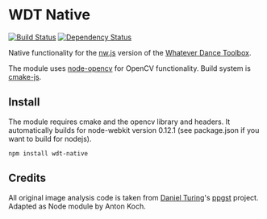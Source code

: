 # WDT Native

[![Build Status](https://travis-ci.org/dasantonym/node-wdt-native.svg)](https://travis-ci.org/dasantonym/node-wdt-native) [![Dependency Status](https://david-dm.org/dasantonym/node-wdt-native.svg)](https://david-dm.org/dasantonym/node-wdt-native)

Native functionality for the [nw.js](http://nwjs.io/) version of the [Whatever Dance Toolbox](https://github.com/dasantonym/wdt).

The module uses [node-opencv](https://github.com/peterbraden/node-opencv) for OpenCV functionality. Build system is [cmake-js](https://github.com/unbornchikken/cmake-js).

## Install

The module requires cmake and the opencv library and headers. It automatically builds for node-webkit version 0.12.1 (see package.json if you want to build for nodejs).

```shell
npm install wdt-native
```

## Credits

All original image analysis code is taken from [Daniel Turing](https://github.com/dturing)'s [ppgst](https://github.com/dturing/ppgst) project. Adapted as Node module by Anton Koch.